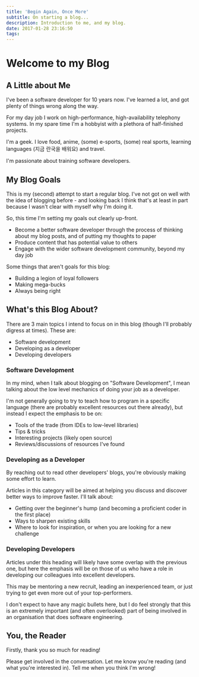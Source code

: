 ```yaml
---
title: 'Begin Again, Once More'
subtitle: On starting a blog...
description: Introduction to me, and my blog.
date: 2017-01-28 23:16:50
tags:
---
```


# Welcome to my Blog

## A Little about Me

I've been a software developer for 10 years now.  I've learned a lot, and got plenty of things wrong along the way.

For my day job I work on high-performance, high-availability telephony systems.  In my spare time I'm a hobbyist with a plethora of half-finished projects.

I'm a geek.  I love food, anime, (some) e-sports, (some) real sports, learning languages (지금 란국을 배워요) and travel.

I'm passionate about training software developers.

## My Blog Goals

This is my (second) attempt to start a regular blog.  I've not got on well with the idea of blogging before - and looking back I think that's at least in part because I wasn't clear with myself why I'm doing it.

So, this time I'm setting my goals out clearly up-front.

* Become a better software developer through the process of thinking about my blog posts, and of putting my thoughts to paper
* Produce content that has potential value to others
* Engage with the wider software development community, beyond my day job

Some things that aren't goals for this blog:

* Building a legion of loyal followers
* Making mega-bucks
* Always being right

## What's this Blog About?

There are 3 main topics I intend to focus on in this blog (though I'll probably digress at times).  These are:

* Software development
* Developing as a developer
* Developing developers

### Software Development

In my mind, when I talk about blogging on "Software Development", I mean talking about the low level mechanics of doing your job as a developer.

I'm not generally going to try to teach how to program in a specific language (there are probably excellent resources out there already), but instead I expect the emphasis to be on:

* Tools of the trade (from IDEs to low-level libraries)
* Tips & tricks
* Interesting projects (likely open source)
* Reviews/discussions of resources I've found

### Developing as a Developer

By reaching out to read other developers' blogs, you're obviously making some effort to learn.

Articles in this category will be aimed at helping you discuss and discover better ways to improve faster.  I'll talk about:

* Getting over the beginner's hump (and becoming a proficient coder in the first place)
* Ways to sharpen existing skills
* Where to look for inspiration, or when you are looking for a new challenge

### Developing Developers

Articles under this heading will likely have some overlap with the previous one, but here the emphasis will be on those of us who have a role in developing our colleagues into excellent developers.

This may be mentoring a new recruit, leading an inexperienced team, or just trying to get even more out of your top-performers.

I don't expect to have any magic bullets here, but I do feel strongly that this is an extremely important (and often overlooked) part of being involved in an organisation that does software engineering.

## You, the Reader

Firstly, thank you so much for reading!

Please get involved in the conversation.  Let me know you're reading (and what you're interested in).  Tell me when you think I'm wrong!
